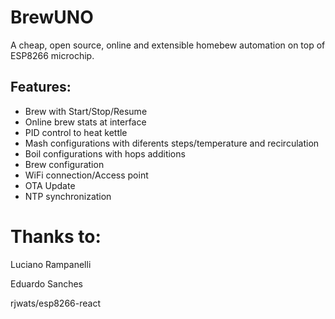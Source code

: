 # BrewUNO

A cheap, open source, online and extensible homebew automation on top of ESP8266 microchip.

## Features:
* Brew with Start/Stop/Resume 
* Online brew stats at interface
* PID control to heat kettle
* Mash configurations with diferents steps/temperature and recirculation
* Boil configurations with hops additions
* Brew configuration
* WiFi connection/Access point
* OTA Update
* NTP synchronization

# Thanks to:

Luciano Rampanelli

Eduardo Sanches

rjwats/esp8266-react
